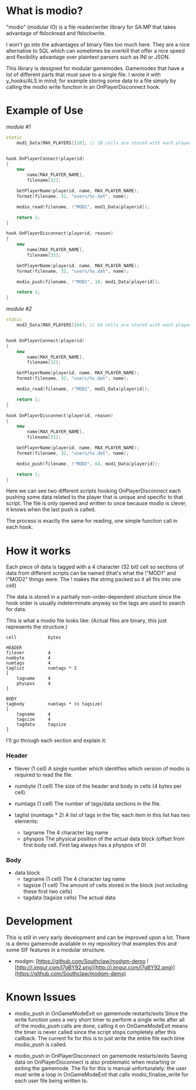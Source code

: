 # What is modio?

"modio" (modular IO) is a file reader/writer library for SA:MP that takes advantage of fblockread and fblockwrite.

I won't go into the advantages of binary files too much here. They are a nice alternative to SQL which can sometimes be overkill that offer a nice speed and flexibility advantage over plaintext parsers such as INI or JSON.

This library is designed for modular gamemodes. Gamemodes that have a lot of different parts that must save to a single file. I wrote it with y_hooks/ALS in mind; for example storing some data to a file simply by calling the modio write function in an OnPlayerDisconnect hook.
<!--more-->

# Example of Use

*module #1*
```cpp
static
    mod1_Data[MAX_PLAYERS][10]; // 10 cells are stored with each player


hook OnPlayerConnect(playerid)
{
    new
        name[MAX_PLAYER_NAME],
        filename[32];

    GetPlayerName(playerid, name, MAX_PLAYER_NAME);
    format(filename, 32, "users/%s.dat", name);

    modio_read(filename, !"MOD1", mod1_Data[playerid]);

    return 1;
}

hook OnPlayerDisconnect(playerid, reason)
{
    new
        name[MAX_PLAYER_NAME],
        filename[32];

    GetPlayerName(playerid, name, MAX_PLAYER_NAME);
    format(filename, 32, "users/%s.dat", name);

    modio_push(filename, !"MOD1", 10, mod1_Data[playerid]);

    return 1;
}
```

*module #2*
```cpp
static
    mod2_Data[MAX_PLAYERS][64]; // 64 cells are stored with each player


hook OnPlayerConnect(playerid)
{
    new
        name[MAX_PLAYER_NAME],
        filename[32];

    GetPlayerName(playerid, name, MAX_PLAYER_NAME);
    format(filename, 32, "users/%s.dat", name);

    modio_read(filename, !"MOD2", mod1_Data[playerid]);

    return 1;
}

hook OnPlayerDisconnect(playerid, reason)
{
    new
        name[MAX_PLAYER_NAME],
        filename[32];

    GetPlayerName(playerid, name, MAX_PLAYER_NAME);
    format(filename, 32, "users/%s.dat", name);

    modio_push(filename, !"MOD2", 64, mod1_Data[playerid]);

    return 1;
}
```

Here we can see two different scripts hooking OnPlayerDisconnect each pushing some data related to the player that is unique and specific to that script. The file is only opened and written to once because modio is clever, it knows when the last push is called.

The process is exactly the same for reading, one simple function call in each hook.


# How it works

Each piece of data is tagged with a 4 character (32 bit) cell so sections of data from different scripts can be named (that's what the !"MOD1" and !"MOD2" things were. The ! makes the string packed so it all fits into one cell)

The data is stored in a partially non-order-dependent structure since the hook order is usually indeterminate anyway so the tags are used to search for data.

This is what a modio file looks like:
(Actual files are binary, this just represents the structure.)
```
cell            bytes

HEADER
filever         4
numbyte         4
numtags         4
taglist         numtags * 2
[
    tagname     4
    physpos     4
]

BODY
tagbody         numtags * (n tagsize)
[
    tagname     4
    tagsize     4
    tagdata     tagsize
]

```
I'll go through each section and explain it:

### Header

- filever (1 cell)
  A single number which identifies which version of modio is required to read the file.

- numbyte (1 cell)
  The size of the header and body in cells (4 bytes per cell).

- numtags (1 cell)
  The number of tags/data sections in the file.

- taglist (numtags * 2)
  A list of tags in the file; each item in this list has two elements:
  - tagname
    The 4 character tag name
  - physpos
    The physical position of the actual data block (offset from first body cell. First tag always has a physpos of 0)


### Body

- data block
  - tagname (1 cell)
    The 4 character tag name
  - tagsize (1 cell)
    The amount of cells stored in the block (not including these first two cells)
  - tagdata (tagsize cells)
    The actual data


# Development

This is still in very early development and can be improved upon a lot.
There is a demo gamemode available in my repository that examples this and some SIF features in a modular structure.

- modgm: [https://github.com/Southclaw/modgm-demo ![http://i.imgur.com/l7gBY92.png](http://i.imgur.com/l7gBY92.png)](https://github.com/Southclaw/modgm-demo)


# Known Issues

- modio_push in OnGameModeExit on gamemode restarts/exits
  Since the write function uses a very short timer to perform a single write after all of the modio_push calls are done, calling it on OnGameModeExit means the timer is never called since the script stops completely after this callback. The current fix for this is to just write the entire file each time modio_push is called.


- modio_push in OnPlayerDisconnect on gamemode restarts/exits
  Saving data on OnPlayerDisconnect is also problematic when restarting or exiting the gamemode. The fix for this is manual unfortunately: the user must write a loop in OnGameModeExit that calls modio_finalise_write for each user file being written to.
